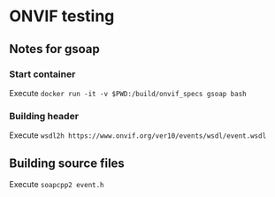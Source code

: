 # ONVIF testing

## Notes for gsoap

### Start container

Execute `docker run -it -v $PWD:/build/onvif_specs gsoap bash`

### Building header

Execute `wsdl2h https://www.onvif.org/ver10/events/wsdl/event.wsdl`

## Building source files

Execute `soapcpp2 event.h`